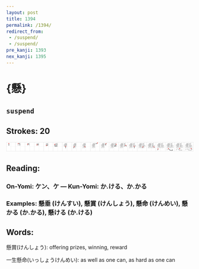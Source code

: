 ```yaml
---
layout: post
title: 1394
permalink: /1394/
redirect_from:
 - /suspend/
 - /suspend/
pre_kanji: 1393
nex_kanji: 1395
---
```


# {懸}

## `suspend`

## Strokes: 20

<div class="stroke"><img src="../images/E687B8.png" /></div>

## Reading:

### On-Yomi: ケン、ケ &mdash; Kun-Yomi: か.ける、か.かる

### Examples: 懸垂 (けんすい), 懸賞 (けんしょう), 懸命 (けんめい), 懸かる (か.かる), 懸ける (か.ける)

## Words:

懸賞(けんしょう): offering prizes, winning, reward

一生懸命(いっしょうけんめい): as well as one can, as hard as one can
